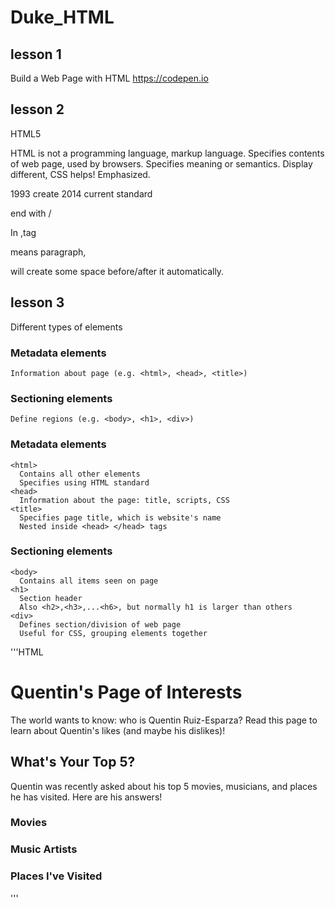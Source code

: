# Duke_HTML

## lesson 1
  Build a Web Page with HTML
  https://codepen.io

## lesson 2
  HTML5

  HTML is not a programming language, markup language.
  Specifies contents of web page, used by browsers.
  Specifies meaning or semantics.
    Display different, CSS helps!
    Emphasized.

  1993 create
  2014 current standard

  end with /
  <html>
  </html>
  
  In <body>,tag <p> means paragraph, <p> will create some space before/after it automatically.
  
## lesson 3
  Different types of elements
  
  ### Metadata elements
    Information about page (e.g. <html>, <head>, <title>)
  ### Sectioning elements
    Define regions (e.g. <body>, <h1>, <div>)
  
  ### Metadata elements
    <html>
      Contains all other elements
      Specifies using HTML standard
    <head>
      Information about the page: title, scripts, CSS
    <title>
      Specifies page title, which is website's name
      Nested inside <head> </head> tags

  ### Sectioning elements
    <body> 
      Contains all items seen on page
    <h1>
      Section header
      Also <h2>,<h3>,...<h6>, but normally h1 is larger than others
    <div>
      Defines section/division of web page
      Useful for CSS, grouping elements together 
    
 '''HTML
  <div>
  <h1>Quentin's Page of Interests</h1>
  <p>The world wants to know: who is Quentin Ruiz-Esparza? Read this page to learn about Quentin's likes (and maybe his dislikes)!</p>
</div>
<div>
  <h2>What's Your Top 5?</h2>
  <p>Quentin was recently asked about his top 5 movies, musicians, and places he has visited. Here are his answers!</p>
  <h3>Movies</h3>
  <h3>Music Artists</h3>
  <h3>Places I've Visited</h3>
</div>
 '''
      
 




